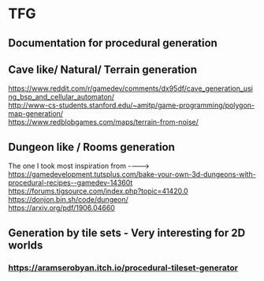# TFG


## Documentation for procedural generation

## Cave like/ Natural/ Terrain generation

https://www.reddit.com/r/gamedev/comments/dx95df/cave_generation_using_bsp_and_cellular_automaton/ \
http://www-cs-students.stanford.edu/~amitp/game-programming/polygon-map-generation/ \
https://www.redblobgames.com/maps/terrain-from-noise/

## Dungeon like / Rooms generation
The one I took most inspiration from ----> https://gamedevelopment.tutsplus.com/bake-your-own-3d-dungeons-with-procedural-recipes--gamedev-14360t  \
https://forums.tigsource.com/index.php?topic=41420.0 \
https://donjon.bin.sh/code/dungeon/ \
https://arxiv.org/pdf/1906.04660 

## Generation by tile sets - Very interesting for 2D worlds
### https://aramserobyan.itch.io/procedural-tileset-generator
